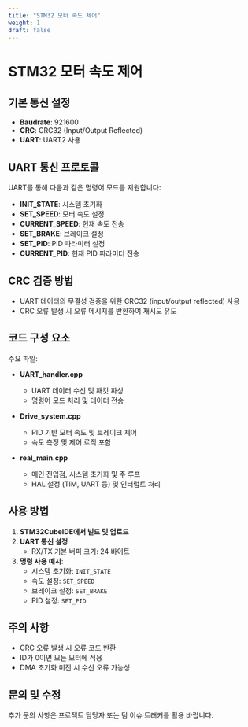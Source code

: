 ```yaml
---
title: "STM32 모터 속도 제어"
weight: 1
draft: false
---
```

# STM32 모터 속도 제어

## 기본 통신 설정

- **Baudrate**: 921600
- **CRC**: CRC32 (Input/Output Reflected)
- **UART**: UART2 사용

## UART 통신 프로토콜

UART를 통해 다음과 같은 명령어 모드를 지원합니다:

- **INIT_STATE**: 시스템 초기화
- **SET_SPEED**: 모터 속도 설정
- **CURRENT_SPEED**: 현재 속도 전송
- **SET_BRAKE**: 브레이크 설정
- **SET_PID**: PID 파라미터 설정
- **CURRENT_PID**: 현재 PID 파라미터 전송

## CRC 검증 방법

- UART 데이터의 무결성 검증을 위한 CRC32 (input/output reflected) 사용
- CRC 오류 발생 시 오류 메시지를 반환하여 재시도 유도

## 코드 구성 요소

주요 파일:

- **UART_handler.cpp**  
  - UART 데이터 수신 및 패킷 파싱  
  - 명령어 모드 처리 및 데이터 전송

- **Drive_system.cpp**  
  - PID 기반 모터 속도 및 브레이크 제어  
  - 속도 측정 및 제어 로직 포함

- **real_main.cpp**  
  - 메인 진입점, 시스템 초기화 및 주 루프  
  - HAL 설정 (TIM, UART 등) 및 인터럽트 처리

## 사용 방법

1. **STM32CubeIDE에서 빌드 및 업로드**
2. **UART 통신 설정**
   - RX/TX 기본 버퍼 크기: 24 바이트
3. **명령 사용 예시**:
   - 시스템 초기화: ``INIT_STATE``
   - 속도 설정: ``SET_SPEED``
   - 브레이크 설정: ``SET_BRAKE``
   - PID 설정: ``SET_PID``

## 주의 사항

- CRC 오류 발생 시 오류 코드 반환
- ID가 0이면 모든 모터에 적용
- DMA 초기화 미진 시 수신 오류 가능성

## 문의 및 수정

추가 문의 사항은 프로젝트 담당자 또는 팀 이슈 트래커를 활용 바랍니다.
